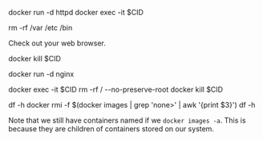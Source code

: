 docker run -d httpd
docker exec -it $CID

rm -rf /var /etc /bin

Check out your web browser.

docker kill $CID

docker run -d nginx

docker exec -it $CID
rm -rf / --no-preserve-root
docker kill $CID


df -h
docker rmi -f $(docker images | grep 'none>' | awk '{print $3}')
df -h

Note that we still have containers named <none> if we `docker images -a`. This is because they are children of containers stored on our system.
